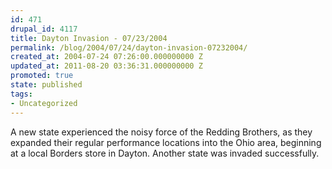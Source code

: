 ```yaml
---
id: 471
drupal_id: 4117
title: Dayton Invasion - 07/23/2004
permalink: /blog/2004/07/24/dayton-invasion-07232004/
created_at: 2004-07-24 07:26:00.000000000 Z
updated_at: 2011-08-20 03:36:31.000000000 Z
promoted: true
state: published
tags:
- Uncategorized
---
```

A new state experienced the noisy force of the Redding Brothers, as they expanded their regular performance locations into the Ohio area, beginning at a local Borders store in Dayton. Another state was invaded successfully.
